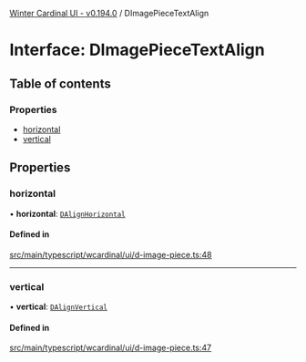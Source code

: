 [Winter Cardinal UI - v0.194.0](../index.md) / DImagePieceTextAlign

# Interface: DImagePieceTextAlign

## Table of contents

### Properties

- [horizontal](DImagePieceTextAlign.md#horizontal)
- [vertical](DImagePieceTextAlign.md#vertical)

## Properties

### horizontal

• **horizontal**: [`DAlignHorizontal`](../index.md#dalignhorizontal)

#### Defined in

[src/main/typescript/wcardinal/ui/d-image-piece.ts:48](https://github.com/winter-cardinal/winter-cardinal-ui/blob/v0.194.0/src/main/typescript/wcardinal/ui/d-image-piece.ts#L48)

___

### vertical

• **vertical**: [`DAlignVertical`](../index.md#dalignvertical)

#### Defined in

[src/main/typescript/wcardinal/ui/d-image-piece.ts:47](https://github.com/winter-cardinal/winter-cardinal-ui/blob/v0.194.0/src/main/typescript/wcardinal/ui/d-image-piece.ts#L47)
